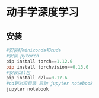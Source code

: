 # 动手学深度学习

## 安装

```powershell
#安装好miniconda和cuda
#安装 pytorch
pip install torch==1.12.0
pip install torchvision==0.13.0
#安装d2l包
pip install d2l==0.17.6
#cd到对应目录 启动 jupyter notebook
jupyter notebook
```

